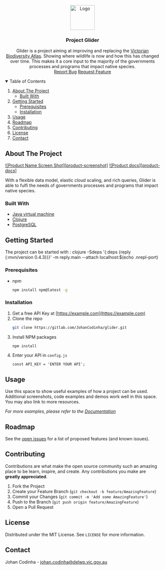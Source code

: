 <!-- PROJECT LOGO -->
<br />
<p align="center">
  <a href="https://gitlab.com/JohanCodinha/glider">
    <img src="https://www.delwp.vic.gov.au/__data/assets/image/0020/4268/Environment.png" alt="Logo" width="80" height="80">
  </a>

  <h3 align="center">Project Glider</h3>

  <p align="center">
    Glider is a project aiming at improving and replacing the <a href="https://www.environment.vic.gov.au/biodiversity/victorian-biodiversity-atlas">Victorian Biodiversity Atlas</a>. 
    Showing where wildlife is now and how this has changed over time. This makes it a core input to the majority of the governments processes and programs that impact native species.
    <br />
	<a href="https://gitlab.com/JohanCodinha/glider/issues">Report Bug</a>
	<a href="https://gitlab.com/JohanCodinha/glider/issues">Request Feature</a>
  </p>
</p>

<!-- TABLE OF CONTENTS -->
<details open="open">
  <summary>Table of Contents</summary>
  <ol>
    <li>
      <a href="#about-the-project">About The Project</a>
      <ul>
        <li><a href="#built-with">Built With</a></li>
      </ul>
    </li>
    <li>
      <a href="#getting-started">Getting Started</a>
      <ul>
        <li><a href="#prerequisites">Prerequisites</a></li>
        <li><a href="#installation">Installation</a></li>
      </ul>
    </li>
    <li><a href="#usage">Usage</a></li>
    <li><a href="#roadmap">Roadmap</a></li>
    <li><a href="#contributing">Contributing</a></li>
    <li><a href="#license">License</a></li>
    <li><a href="#contact">Contact</a></li>
  </ol>
</details>

<!-- ABOUT THE PROJECT -->
## About The Project

[![Product Name Screen Shot][product-screenshot]](https://i.imgur.com/rj5YKjY.png)
[![Product docs][product-docs]](https://i.imgur.com/WLNQfI5.png)

With a flexible data model, elastic cloud scaling, and rich queries, Glider is able to fulfi the needs of governments processes and programs that impact native species.

### Built With

* [Java virtual machine](https://java.com)
* [Clojure](https://clojure.org/)
* [PostgreSQL](www.postgresql.org)



<!-- GETTING STARTED -->
## Getting Started

The project can be started with :
	clojure -Sdeps '{:deps {reply {:mvn/version 0.4.3}}}' -m reply.main --attach localhost:$(echo .nrepl-port)

### Prerequisites

* npm
  ```sh
  npm install npm@latest -g
  ```

### Installation

1. Get a free API Key at [https://example.com](https://example.com)
2. Clone the repo
   ```sh
   git clone https://gitlab.com/JohanCodinha/glider.git
   ```
3. Install NPM packages
   ```sh
   npm install
   ```
4. Enter your API in `config.js`
   ```JS
   const API_KEY = 'ENTER YOUR API';
   ```



<!-- USAGE EXAMPLES -->
## Usage

Use this space to show useful examples of how a project can be used. Additional screenshots, code examples and demos work well in this space. You may also link to more resources.

_For more examples, please refer to the [Documentation](https://example.com)_



<!-- ROADMAP -->
## Roadmap

See the [open issues](https://gitlab.com/JohanCodinha/glider/issues) for a list of proposed features (and known issues).



<!-- CONTRIBUTING -->
## Contributing

Contributions are what make the open source community such an amazing place to be learn, inspire, and create. Any contributions you make are **greatly appreciated**.

1. Fork the Project
2. Create your Feature Branch (`git checkout -b feature/AmazingFeature`)
3. Commit your Changes (`git commit -m 'Add some AmazingFeature'`)
4. Push to the Branch (`git push origin feature/AmazingFeature`)
5. Open a Pull Request



<!-- LICENSE -->
## License

Distributed under the MIT License. See `LICENSE` for more information.



<!-- CONTACT -->
## Contact

Johan Codinha -  johan.codinha@delwp.vic.gov.au
